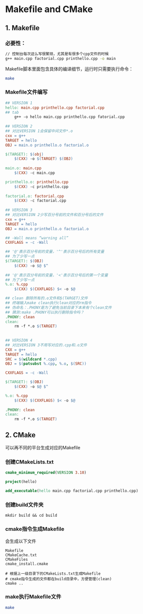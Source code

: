 

# Makefile and CMake

## 1. Makefile

### 必要性：

```sh
// 控制台每次这么写很繁琐，尤其是有很多个cpp文件的时候
g++ main.cpp factorial.cpp printhello.cpp -o main
```

Makefile脚本里面包含具体的编译细节，运行时只需要执行命令：

```sh
make
```

### Makefile文件编写

```makefile
## VERSION 1
hello: main.cpp printhello.cpp factorial.cpp
## tab
	g++ -o hello main.cpp printhello.cpp fatorial.cpp
	
## VERSION 2
## 对比VERSION 1会保留中间文件*.o
cxx = g++
TARGET = hello
OBJ = main.o printhello.o factorial.o

$(TARGET): $(obj)
	$(CXX) -o $(TARGET) $(OBJ)
	
main.o: main.cpp
	$(CXX) -c main.cpp

printhello.o: printhello.cpp
	$(CXX) -c printhello.cpp
	
factorial.o: factorial.cpp
	$(CXX) -c factorial.cpp
	
## VERSION 3
## 对比VERSION 2少写百分号前的文件和百分号后的文件
cxx = g++
TARGET = hello
OBJ = main.o printhello.o factorial.o

## -Wall means “warning all”
CXXFLAGS = -c -Wall

## '@'表示百分号前的变量，'^'表示百分号后的所有变量
## 为了少写一点
$(TARGET): $(OBJ)
	$(CXX) -o $@ $^
	
## '@'表示百分号前的变量，'<'表示百分号后的第一个变量
## 为了少写一点	 
%.o: %.cpp
	$(CXX) $(CXXFLAGS) $< -o $@

## clean 删除所有的.o文件和$(TARGET)文件
## 终端输入make clean执行clean对应的rm指令
## 伪命名：.PHONY是为了避免当前目录下本来有个clean文件 
## 猜测:make .PHONY可以执行删除指令吗？
.PHONY: clean
clean:
	rm -f *.o $(TARGET)
	
	
## VERSION 4
## 对比VERSION 3不用写对应的.cpp和.o文件
CXX = g++
TARGET = hello
SRC = $(wildcard *.cpp)
OBJ = $(patsubst %.cpp, %.o, $(SRC))

CXXFLAGS = -c -Wall

$(TARGET): $(OBJ)
	$(CXX) -o $@ $^

%.o: %.cpp
	$(CXX) $(CXXFLAGS) $< -o $@
	
.PHONY: clean
clean:
	rm -f *.o $(TARGET)
```



## 2. CMake

可以再不同的平台生成对应的Makefile

### 创建CMakeLists.txt

```cmake
cmake_minimum_required(VERSION 3.10)

project(hello)

add_executable(hello main.cpp factorial.cpp printhello.cpp)
```

### 创建build文件夹

```shell
mkdir build && cd build
```

### cmake指令生成Makefile

会生成以下文件 

```
Makefile
CMakeCache.txt
CMakeFiles
cmake_install.cmake
```



```shell
# 根据上一级目录下的CMakeLists.txt生成Makefile
# cmake指令生成的文件都在build目录中，方便管理(clean)
cmake ..
```

### make执行Makefile文件

```sh
make
```

